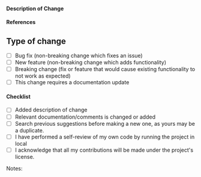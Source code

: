 #### Description of Change

<!--
Thank you for your Pull Request. Please provide a description above and review
the requirements below.

Contributors guide: https://github.com/shashirajraja/onlineclasses/blob/master/CONTRIBUTING.md
-->

#### References
<!-- Add any reference to previous pull-request or issue -->

## Type of change
<!-- Remove items that do not apply. For completed items, change [ ] to [x]. -->

- [ ] Bug fix (non-breaking change which fixes an issue)
- [ ] New feature (non-breaking change which adds functionality)
- [ ] Breaking change (fix or feature that would cause existing functionality to not work as expected)
- [ ] This change requires a documentation update

#### Checklist
<!-- Remove items that do not apply. For completed items, change [ ] to [x]. -->

- [ ] Added description of change
- [ ] Relevant documentation/comments is changed or added
- [ ] Search previous suggestions before making a new one, as yours may be a duplicate.
- [ ] I have performed a self-review of my own code by running the project in local
- [ ] I acknowledge that all my contributions will be made under the project's license.

Notes: <!-- Please add a one-line description for developers or pull request viewers -->
